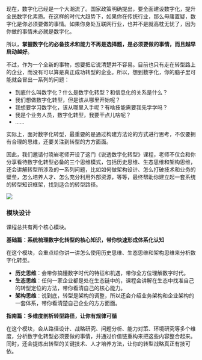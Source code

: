 现在，数字化已经是一个大潮流了。国家政策明确提出，要全面建设数字化，提升全民数字化素质。在这样的时代大趋势下，如果你在传统行业，那么毋庸置疑，数字化是你必须要做的事情。如果你身处互联网行业，也并不是就高枕无忧了，因为你做的事情未必就是数字化。

所以，**掌握数字化的必备技术和能力不再是选择题，是必须要做的事情，而且越早启动越好**。

不过，作为一个全新的事物，想要把它说清楚并不容易。目前也只有走在转型路上的企业，而没有可以算是真正成功转型的企业。所以，想到数字化，你的脑子里可能就会冒出一系列的问题：

- 到底什么叫数字化？什么是数字化转型？和信息化的关系是什么？
- 我们想做数字化转型，但是该从哪里开始呢？
- 我想要学习数字化，该从哪里入手呢？有啥技能需要我先学学吗？
- 我是个业务人员，数字化转型，我要干点儿啥呢？
- ……

实际上，面对数字化转型，最重要的是通过构建方法论的方式进行思考，不仅要拥有合理的思维，还要关注到转型的方方面面。

因此，我们邀请付晓岩老师开设了这门《说透数字化转型》课程，老师不仅会和你分享看待数字化转型必备的三个思维模式，包括历史思维、生态思维和架构思维，还会讲解转型所涉及的一系列问题，比如如何做架构设计、怎么打破技术和业务的壁垒，怎么培养人才、怎么充分利用外部资源，等等，最终帮助你建立起一套系统的转型知识框架，找到适合的转型路径。

![](https://static001.geekbang.org/resource/image/de/85/de6b93b22007aeeb38a7c4bafe2ff685.jpg)

### 模块设计

课程总共有两个核心模块。

**基础篇：系统梳理数字化转型的核心知识，带你快速形成体系化认知**

在这个模块，会重点给你讲一讲怎么使用历史思维、生态思维和架构思维来分析数字化转型。

- **历史思维**：会带你搞懂数字时代的特征和机遇，带你全方位理解数字时代。
- **生态思维**：任何一家企业都是处在生态链中的，课程会讲解在生态中找准自己的转型定位的方法，带你看清自己的核心能力。
- **架构思维**：说到底，转型是架构的调整，所以还会介绍业务架构和企业架构的一套体系，带你看清楚自己企业的方方面面。

**指南篇：多维度剖析转型路径，让你有规律可循**

在这个模块，会从路径设计、战略研究、问题分析、能力对策、环境研究等多个维度，分析数字化转型必须要做的事情，并通过价值链重构来把这些内容整合起来。同时，还会提炼出转型的关键技术、人才培养方法，让你的转型战略真正有技可依。